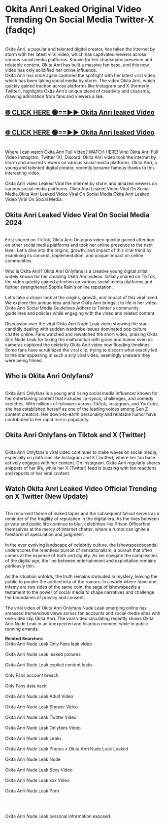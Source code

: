# Okita Anri Leaked Original Video Trending On Social Media Twitter-X (fadqc)

<br>
Okita Anri, a popular and talented digital creator, has taken the internet by storm with her latest viral video, which has captivated viewers across various social media platforms. Known for her charismatic presence and relatable content, Okita Anri has built a massive fan base, and this new video has only solidified her online influence.
<br>
Okita Anri has once again captured the spotlight with her latest viral video, which has been taking social media by storm. The video Okita Anri, which quickly gained traction across platforms like Instagram and X (formerly Twitter), highlights Okita Anri’s unique blend of creativity and charisma, drawing admiration from fans and viewers a like.
<br>

## [🌐 CLICK HERE 🟢==►►  Okita Anri leaked Video ](https://onlyclips.site?title=Okita_Anri&ref=git)

## [🌐 CLICK HERE 🟢==►►  Okita Anri leaked Video ](https://onlyclips.site?title=Okita_Anri&ref=git)



<br>
Where i can watch Okita Anri Full Video? WATCH HERE! Viral Okita Anri Full Video Instagram, Twitter (X), Discord. Okita Anri video took the internet by storm and amazed viewers on various social media platforms. Okita Anri, a young and talented digital creator, recently became famous thanks to this interesting video.
<br><br>
Okita Anri video Leaked Viral the internet by storm and amazed viewers on various social media platforms. Okita Anri Leaked Video Viral On Social Media.Okita Anri Leaked Video Viral On Social Media.Okita Anri Leaked Video Viral On Social Media.
<br>

<h2>Okita Anri Leaked Video Viral On Social Media 2024</h2>
<br>
First shared on TikTok, Okita Anri Onlyfans video quickly gained attention on other social media platforms and took her online presence to the next level. Let's dive into the origins, growth, and impact of this viral trend by examining its concept, implementation, and unique impact on online communities.
<br><br>
Who is Okita Anri? Okita Anri Onlyfans is a creative young digital artist widely known for her amazing Okita Anri videos. Initially shared on TikTok, the video quickly gained attention on various social media platforms and further strengthened Sophia Rain's online reputation.
<br><br>
Let's take a closer look at the origins, growth, and impact of this viral trend. We explore this unique idea and how Okita Anri brings it to life in her video. Okita Anri Social Media Guidelines Adhere to Twitter's community guidelines and policies while engaging with the video and related content.
<br><br>
Discussion over the viral Okita Anri Nude Leak video showing the star candidly dealing with sudden wardrobe issues dominated pop culture chatter online. Fans watched and rewatched the short video, praising Okita Anri Nude Leak for taking the malfunction with grace and humor even as cameras captured the celebrity Okita Anri video now flooding timelines. Some fans have scrutinized the viral clip, trying to discern what exactly led to the star appearing in such a silly viral video, seemingly unaware they were being filmed.
<br>

<h2>Who is Okita Anri Onlyfans?</h2>
<br>
Okita Anri Onlyfans is a young and rising social media influencer known for her entertaining content that includes lip-syncs, challenges, and comedy sketches. With millions of followers across TikTok, Instagram, and YouTube, she has established herself as one of the leading voices among Gen Z content creators. Her down-to-earth personality and relatable humor have contributed to her rapid rise in popularity.
<br>
<h2>Okita Anri Onlyfans on Tiktok and X (Twitter)</h2>
<br>
Okita Anri Onlyfans's viral video continues to make waves on social media, especially on platforms like Instagram and X (Twitter), where her fan base actively engages with her content. On Instagram, Okita Anri regularly shares snippets of her life, while her X (Twitter) feed is buzzing with fan reactions and reposts of her viral content.
<br>
<h2>Watch Okita Anri Leaked Video Official Trending on X Twitter (New Update)</h2>
<br>
The recurrent theme of leaked tapes and the subsequent fallout serves as a reminder of the fragility of reputation in the digital era. As the lines between private and public life continue to blur, celebrities like Prison Officerfind themselves at the mercy of internet chatter, where a rumor can ignite a firestorm of speculation and judgment.
<br><br>
In the ever evolving landscape of celebrity culture, the Ishowspeedscandal underscores the relentless pursuit of sensationalism, a pursuit that often comes at the expense of truth and dignity. As we navigate the complexities of the digital age, the line between entertainment and exploitation remains perilously thin.
<br><br>
As the situation unfolds, the truth remains shrouded in mystery, leaving the public to ponder the authenticity of the rumors. In a world where fame and infamy are two sides of the same coin, the saga of Ishowspeedis a testament to the power of social media to shape narratives and challenge the boundaries of privacy and consent.
<br><br>
The viral video of Okita Anri Onlyfans Nude Leak emerging online has amassed tremendous views across fan accounts and social media sites with one video clip Okita Anri. The viral video circulating recently shows Okita Anri Nude Leak in an unexpected and hilarious moment while in public running errands.
<br>

<strong>Related Searches:</strong>
<br>
Okita Anri Nude Leak Only Fans leak video
<br><br>
Okita Anri Nude Leak leaked pictures
<br><br>
Okita Anri Nude Leak explicit content leaks
<br><br>
Only Fans account breach
<br><br>
Only Fans data hack
<br><br>
Okita Anri Nude Leak Adult Video
<br><br>
Okita Anri Nude Leak Shower Video
<br><br>
Okita Anri Nude Leak Twitter Video
<br><br>
Okita Anri Nude Leak Onlyfans Video
<br><br>
Okita Anri Nude Leak Leaks
<br><br>
Okita Anri Nude Leak Photos
<
Okita Anri Nude Leak Leaked
<br><br>
Okita Anri Nude Leak Nude
<br><br>
Okita Anri Nude Leak Sexy Video
<br><br>
Okita Anri Nude Leak xxx Video
<br><br>
Okita Anri Nude Leak Porn
<br><br>

<br><br>
Okita Anri Nude Leak personal information exposed